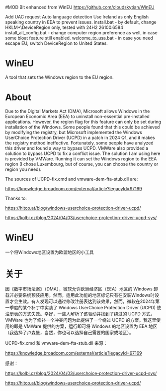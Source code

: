 #MOD
Bit enhanced from WinEU
https://github.com/cloudskytian/WinEU

Add UAC request
Auto language detection
Use Ireland as only English speaking country in EEA to prevent issues.
install.bat - by default, change HKLM\*\DeviceRegion only, tested with 24H2 26100.6584
install_all_config.bat - change computer region preference as well, in case some bloat feature still enabled.
welcome_to_usa.bat - in case you need escape EU, switch DeviceRegion to United States.

# WinEU
A tool that sets the Windows region to the EU region.
# About
Due to the Digital Markets Act (DMA), Microsoft allows Windows in the European Economic Area (EEA) to uninstall non-essential pre-installed applications. However, the region flag for this feature can only be set during installation of the Windows. Some people found that this could be achieved by modifying the registry, but Microsoft implemented the Windows UserChoice Protection Driver (UCPD) in a patch in 2024 Q1, and it makes the registry method ineffective. Fortunately, some people have analyzed this driver and found a way to bypass UCPD. VMWare also provided a solution to bypass UCPD to fix a conflict issue. The solution I am using here is provided by VMWare. Running it can set the Windows region to the EEA region (I chose Luxembourg, but of course, you can choose the country or region you need). 

The sources of UCPD-fix.cmd and vmware-dem-fta-stub.dll are: 

https://knowledge.broadcom.com/external/article?legacyId=97169

Thanks to: 

https://hitco.at/blog/windows-userchoice-protection-driver-ucpd/

https://kolbi.cz/blog/2024/04/03/userchoice-protection-driver-ucpd-sys/

# WinEU
一个将Windows地区设置为欧盟地区的小工具
# 关于
因《数字市场法案》（DMA），微软允许欧洲经济区（EEA）地区的 Windows 卸载非必要系统预装应用。然而，适用此功能的地区标记只有在安装Windows时设置才会生效。有人发现可以通过修改注册表达到该效果，然而，微软在2024年第一季度的某个补丁中实装了 Windows UserChoice Protection Driver (UCPD) 使注册表的方式失效。幸好，一些人解析了该驱动并找到了绕过的 UCPD 方式，VMWare 也为了修补一个冲突问题为此提供了一个绕过 UCPD 的方案。我这里使用的即是 VMWare 提供的方案，运行即可将 Windows 的地区设置为 EEA 地区（我选择了卢森堡，当然，你也可以选择自己需要的国家或地区）。

UCPD-fix.cmd 和 vmware-dem-fta-stub.dll 来源：

https://knowledge.broadcom.com/external/article?legacyId=97169

感谢：

https://kolbi.cz/blog/2024/04/03/userchoice-protection-driver-ucpd-sys/

https://hitco.at/blog/windows-userchoice-protection-driver-ucpd/
